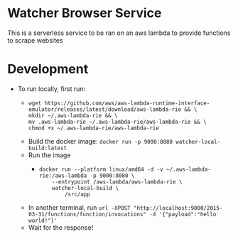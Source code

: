 # Watcher Browser Service

This is a serverless service to be ran on an aws lambda to provide functions to scrape websites

# Development

-   To run locally, first run:
    -   ```
        wget https://github.com/aws/aws-lambda-runtime-interface-emulator/releases/latest/download/aws-lambda-rie && \
        mkdir ~/.aws-lambda-rie && \
        mv .aws-lambda-rie ~/.aws-lambda-rie/aws-lambda-rie && \
        chmod +x ~/.aws-lambda-rie/aws-lambda-rie
        ```
    -   Build the docker image: `docker run -p 9000:8080 watcher-local-build:latest`
    -   Run the image
        -   ```
            docker run --platform linux/amd64 -d -v ~/.aws-lambda-rie:/aws-lambda -p 9000:8080 \
                --entrypoint /aws-lambda/aws-lambda-rie \
                watcher-local-build \
                    /src/app
            ```
    -   In another terminal, run `url -XPOST "http://localhost:9000/2015-03-31/functions/function/invocations" -d '{"payload":"hello world!"}'`
    -   Wait for the response!
